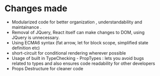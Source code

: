 
# Changes made


- Modularized code for better organization , understandability and maintainance .
- Removal of JQuery, React itself can make changes to DOM, using JQuery is unnecessary.
- Using ECMA6 syntax (fat arrow, let for block scope, simplified state definition etc)
- short-circuit for conditional rendering wherever possible
- Usage of built in TypeChecking - PropTypes : lets you avoid bugs     related to types and also ensures   code readability for other developers
- Props Destructure for cleaner code
        


